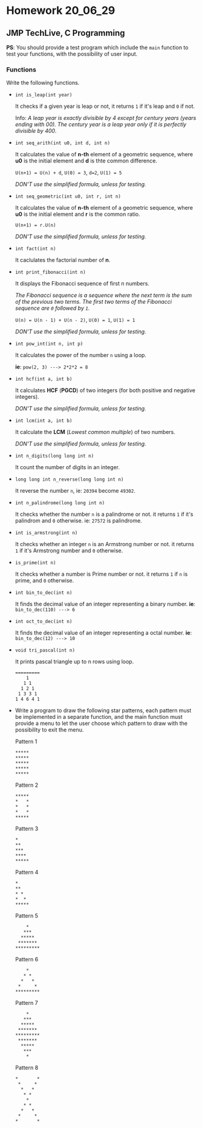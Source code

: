 # Homework 20_06_29
## JMP TechLive, C Programming

**PS**: You should provide a test program which include the `main` function to test your functions, with the possibility of user input.

### Functions

Write the following functions.

- ```int is_leap(int year)```

    It checks if a given year is leap or not, it returns `1` if it's leap and `0` if not.

    Info: *A leap year is exactly divisible by 4 except for century years (years ending with 00). The century year is a leap year only if it is perfectly divisible by 400*.

- `int seq_arith(int u0, int d, int n)`

    It calculates the value of **n-th** element of a geometric sequence, where **u0** is the initial element and **d** is thte common difference.

    `U(n+1) = U(n) + d`, `U(0) = 3`, `d=2`, `U(1) = 5`

    *DON'T use the simplified formula, unless for testing.*

- `int seq_geometric(int u0, int r, int n)`

    It calculates the value of **n-th** element of a geometric sequence, where **u0** is the initial element and **r** is the common ratio.

    `U(n+1) = r.U(n)`

    *DON'T use the simplified formula, unless for testing.*

- `int fact(int n)`

    It caclulates the factorial number of **n**.

- `int print_fibonacci(int n)`

    It displays the Fibonacci sequence of first n numbers.

    *The Fibonacci sequence is a sequence where the next term is the sum of the previous two terms. The first two terms of the Fibonacci sequence are `0` followed by `1`.*

    `U(n) = U(n - 1) + U(n - 2)`, `U(0) = 1`, `U(1) = 1`

    *DON'T use the simplified formula, unless for testing.*

- `int pow_int(int n, int p)`

    It calculates the power of the number `n` using a loop.
    
    **ie**: `pow(2, 3) ---> 2*2*2 = 8`

- `int hcf(int a, int b)`

    It calculates **HCF** (**PGCD**) of two integers (for both positive and negative integers).

    *DON'T use the simplified formula, unless for testing.*

- `int lcm(int a, int b)`

    It calculate the **LCM** (*Lowest common multiple*) of two numbers.

    *DON'T use the simplified formula, unless for testing.*

- `int n_digits(long long int n)`

    It count the number of digits in an integer.

- `long long int n_reverse(long long int n)`

    It reverse the number `n`, ie: `20394` become `49302`.

- `int n_palindrome(long long int n)`

    It checks whether the number `n` is a palindrome or not. it returns `1` if it's palindrom and `0` otherwise. ie: `27572` is palindrome.

- `int is_armstrong(int n)`

    It checks whether an integer `n` is an Armstrong number or not. it returns `1` if it's Armstrong number and `0` otherwise.

- `is_prime(int n)`

    It checks whether a number is Prime number or not. it returns `1` if `n` is prime, and `0` otherwise.

- `int bin_to_dec(int n)`

    It finds the decimal value of an integer representing a binary number.
    **ie**: `bin_to_dec(110) ---> 6`

- `int oct_to_dec(int n)`

    It finds the decimal value of an integer representing a octal number.
    **ie**: `bin_to_dec(12) ---> 10`

- `void tri_pascal(int n)`

    It prints pascal triangle up to n rows using loop.

    ```n = 5
    =========
        1
       1 1
      1 2 1
     1 3 3 1
    1 4 6 4 1
    ```

- Write a program to draw the following star patterns, each pattern must be implemented in a separate function, and the main function must provide a menu to let the user choose which pattern to draw with the possibility to exit the menu.

    Pattern 1
    ```
    *****
    *****
    *****
    *****
    *****
    ```

    Pattern 2
    ```
    *****
    *   *
    *   *
    *   *
    *****
    ```

    Pattern 3
    ```
    *
    **
    ***
    ****
    *****
    ```

    Pattern 4
    ```
    *
    **
    * *
    *  *
    *****
    ```

    Pattern 5
    ```
        *
       ***
      *****
     *******
    *********
    ```

    Pattern 6
    ```
        *
       * *
      *   *
     *     *
    *********
    ```

    Pattern 7
    ```
        *
       ***
      *****
     *******
    *********
     *******
      *****
       ***
        *
    ```

    Pattern 8
    ```
    *       *
     *     *
      *   *
       * *
        *
       * *
      *   *
     *     *
    *       *
    ```